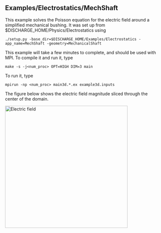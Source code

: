 ## Examples/Electrostatics/MechShaft

This example solves the Poisson equation for the electric field around a simplified mechanical bushing.
It was set up from $DISCHARGE_HOME/Physics/Electrostatics using

```./setup.py -base_dir=$DISCHARGE_HOME/Examples/Electrostatics -app_name=MechShaft -geometry=MechanicalShaft```

This example will take a few minutes to complete, and should be used with MPI.
To compile it and run it, type

```make -s -j<num_proc> OPT=HIGH DIM=3 main```

To run it, type

```mpirun -np <num_proc> main3d.*.ex example3d.inputs```

The figure below shows the electric field magnitude sliced through the center of the domain. 

<img src="example3d.png" alt="Electric field" width="400"/>

